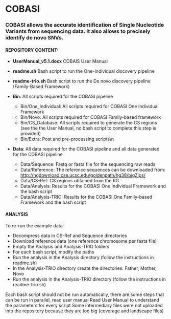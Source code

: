 # COBASI

### COBASI allows the accurate identification of Single Nucleotide Variants from sequencing data. It also allows to precisely identify de novo SNVs.

#### REPOSITORY CONTENT:

- **UserManual_v5.1.docx**	COBAIS User Manual
- **readme.sh** Bash script to run the One-Individual discovery pipeline
- **readme-trio.sh** Bash script to run the De novo discovery pipeline (Family-Based Framework)
- **Bin**:			         All scripts required for the COBASI pipeline
    * Bin/One_Individual:	All scripts required for COBASI One Individual Framework
    * Bin/Novo:		         All scripts required for COBASI Family-based framework
    * Bin/CS_Database:	   All scripts required to generate the CS regions (see the the User Manual, no bash script to complete this step is provided)
    * Bin/Extra:		      Post and pre-processing scripts\n

- **Data**:			      All data required for the COBASI pipeline and all data generated for the COBASI pipeline
    * Data/Sequence:		Fastq or fasta file for the sequencing raw reads
    * Data/Reference:		The reference sequences can be downloaded from: http://hgdownload.cse.ucsc.edu/goldenpath/hg38/bigZips/
    * Data/CS-Ref:		   CS regions obtained from the RG
    * Data/Analysis:		Results for the COBASI One Individual Framework and the bash script
    * Data/Analysis-TRIO:	Results for the COBASI One Family-based Framework and the bash script

#### ANALYSIS
To re-run the example data:

- Decompress data in CS-Ref and Sequence directories
- Download reference data (one reference chromosome per fasta file)
- Empty the Analysis and Analysis-TRIO folders
- For each bash script, modify the paths 
- Run the analysis in the Analysis directory (follow the instructions in readme.sh)
- In the Analysis-TRIO directory create the directories: Father, Mother, Novo
- Run the analysis in the Analysis-TRIO directory (follow the instructions in readme-trio.sh)

Each bash script should not be run automatically, there are some steps that can be run in parallel, read user manual
Read User Manual to understand the parameters for every script
Some intermediary files were not uploaded into the repository because they are too big (coverage and landscape files)

